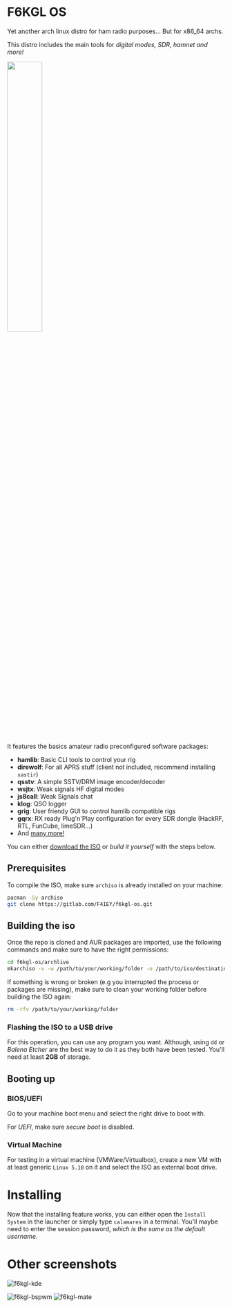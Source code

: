 # F6KGL OS

Yet another arch linux distro for ham radio purposes... But for x86_64 archs.

This distro includes the main tools for *digital modes, SDR, hamnet and more!*

<img width="40%" src="https://cdn.discordapp.com/attachments/719267891694010389/931566645208571904/unknown.png" />

It features the basics amateur radio preconfigured software packages:

* **hamlib**: Basic CLI tools to control your rig
* **direwolf**: For all APRS stuff (client not included, recommend installing `xastir`)
* **qsstv**: A simple SSTV/DRM image encoder/decoder
* **wsjtx**: Weak signals HF digital modes
* **js8call**: Weak Signals chat
* **klog**: QSO logger
* **grig**: User friendy GUI to control hamlib compatible rigs
* **gqrx**: RX ready Plug'n'Play configuration for every SDR dongle (HackRF, RTL, FunCube, limeSDR...)
* And [many more!](https://gitlab.com/f4iey/f6kgl-repo)

You can either [download the ISO](https://perso.esiee.fr/~benkemoj/downloads/) or *build it yourself* with the steps below.
## Prerequisites

To compile the ISO, make sure `archiso` is already installed on your machine:
```sh
pacman -Sy archiso
git clone https://gitlab.com/F4IEY/f6kgl-os.git
```

## Building the iso

Once the repo is cloned and AUR packages are imported, use the following commands and make sure to have the right permissions:

```sh
cd f6kgl-os/archlive
mkarchiso -v -w /path/to/your/working/folder -o /path/to/iso/destination ./
```

If something is wrong or broken (e.g you interrupted the process or packages are missing), make sure to clean your working folder before building the ISO again:
```sh
rm -rfv /path/to/your/working/folder
```

### Flashing the ISO to a USB drive

For this operation, you can use any program you want. Although, using `dd` or *Balena Etcher* are the best way to do it as they both have been tested.
You'll need at least **2GB** of storage.

## Booting up

### BIOS/UEFI

Go to your machine boot menu and select the right drive to boot with.

For *UEFI*, make sure *secure boot* is disabled.

### Virtual Machine

For testing in a virtual machine (VMWare/Virtualbox), create a new VM with at least generic `Linux 5.10` on it and select the ISO as external boot drive.

# Installing

Now that the installing feature works, you can either open the `Install System` in the launcher or simply type `calamares` in a terminal. You'll maybe need to enter the session password, *which is the same as the default username.* 

# Other screenshots

![f6kgl-kde](https://cdn.discordapp.com/attachments/689008172442058759/933404557252390932/unknown.png)

![f6kgl-bspwm](https://media.discordapp.net/attachments/685121553729323031/928383101724397568/unknown.png?width=1635&height=917)
![f6kgl-mate](https://media.discordapp.net/attachments/719267891694010389/893922865764765807/unknown.png)
